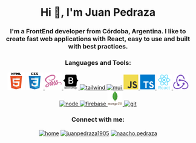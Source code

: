 <h1 align="center">Hi 👋, I'm Juan Pedraza</h1>
<h3 align="center">I'm a FrontEnd developer from Córdoba, Argentina. I like to create fast web applications with React, easy to use and built with best practices.</h3>

<h3 align="center">Languages and Tools:</h3>
<p align="center">
<a href="https://www.w3.org/html/" target="_blank" rel="noreferrer"><img src="https://raw.githubusercontent.com/devicons/devicon/master/icons/html5/html5-original-wordmark.svg" alt="html5" width="45" height="45" /></a>
    <a href="https://www.w3schools.com/css/" target="_blank" rel="noreferrer">
      <img src="https://raw.githubusercontent.com/devicons/devicon/master/icons/css3/css3-original-wordmark.svg"
        alt="css3" width="45" height="45" />
    </a>
    <a href="https://sass-lang.com" target="_blank" rel="noreferrer">
      <img src="https://raw.githubusercontent.com/devicons/devicon/master/icons/sass/sass-original.svg" alt="sass"
         width="45" height="45" />
    </a>
    <a href="https://getbootstrap.com" target="_blank" rel="noreferrer">
      <img src="https://raw.githubusercontent.com/devicons/devicon/master/icons/bootstrap/bootstrap-plain-wordmark.svg"
        alt="bootstrap" width="40" height="40" />
    </a>
    <a href="https://tailwindcss.com/" target="_blank" rel="noreferrer">
      <img src="https://www.vectorlogo.zone/logos/tailwindcss/tailwindcss-icon.svg" alt="tailwind" width="45" height="45" />
    </a>
        <a href="https://mui.com/" target="_blank" rel="noreferrer">
      <img src="https://mui.com/static/logo.png" alt="mui"  width="45" height="45" />
    </a>
    <a href="https://developer.mozilla.org/en-US/docs/Web/JavaScript" target="_blank" rel="noreferrer">
      <img src="https://raw.githubusercontent.com/devicons/devicon/master/icons/javascript/javascript-original.svg"
        alt="javascript" width="40" height="40" />
    </a>
    <a href="https://www.typescriptlang.org/" target="_blank" rel="noreferrer">
      <img src="https://raw.githubusercontent.com/devicons/devicon/master/icons/typescript/typescript-original.svg"
        alt="typescript" width="40" height="40" />
    </a>
    <a href="https://reactjs.org/" target="_blank" rel="noreferrer">
      <img src="https://raw.githubusercontent.com/devicons/devicon/master/icons/react/react-original-wordmark.svg"
        alt="react" width="40" height="40" />
    </a>
    <a href="https://redux.js.org" target="_blank" rel="noreferrer">
      <img src="https://raw.githubusercontent.com/devicons/devicon/master/icons/redux/redux-original.svg" alt="redux"
        width="40" height="40" />
    </a>
    </a>
        <a href="https://nodejs.org/es/" target="_blank" rel="noreferrer">
      <img src="https://w7.pngwing.com/pngs/452/24/png-transparent-js-logo-node-logos-and-brands-icon.png" alt="node"  width="45" height="45" />
    </a>
    <a href="https://firebase.google.com/" target="_blank" rel="noreferrer">
      <img src="https://www.vectorlogo.zone/logos/firebase/firebase-icon.svg" alt="firebase" width="40" height="40" />
    </a>
    <a href="https://www.mongodb.com/" target="_blank" rel="noreferrer">
      <img src="https://raw.githubusercontent.com/devicons/devicon/master/icons/mongodb/mongodb-original-wordmark.svg"
        alt="mongodb" width="40" height="40" />
    </a>
    <a href="https://git-scm.com/" target="_blank" rel="noreferrer">
      <img src="https://www.vectorlogo.zone/logos/git-scm/git-scm-icon.svg" alt="git" width="40" height="40" />
  </a>
  </p>

<h3 align="center">Connect with me:</h3>
<p align="center">
<a href="https://twitter.com/home" target="blank"><img align="center" src="https://raw.githubusercontent.com/rahuldkjain/github-profile-readme-generator/master/src/images/icons/Social/twitter.svg" alt="home" height="30" width="40" /></a>
<a href="https://linkedin.com/in/juanpedraza1905" target="blank"><img align="center" src="https://raw.githubusercontent.com/rahuldkjain/github-profile-readme-generator/master/src/images/icons/Social/linked-in-alt.svg" alt="juanpedraza1905" height="30" width="40" /></a>
<a href="https://instagram.com/naacho.pedraza" target="blank"><img align="center" src="https://raw.githubusercontent.com/rahuldkjain/github-profile-readme-generator/master/src/images/icons/Social/instagram.svg" alt="naacho.pedraza" height="30" width="40" /></a>
</p>
